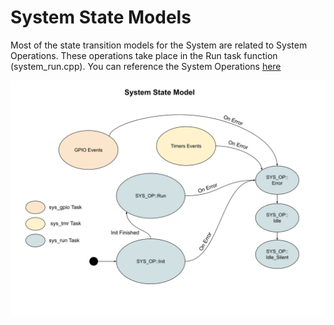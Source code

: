 # System State Models
Most of the state transition models for the System are related to System Operations.  These operations take place in the Run task function (system_run.cpp).  You can reference the System Operations [here](./system_operations.md)

![System State Model](./drawings/system_state_model.svg)